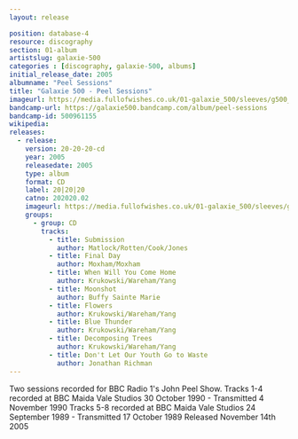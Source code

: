 ```yaml
---
layout: release

position: database-4
resource: discography
section: 01-album
artistslug: galaxie-500
categories : [discography, galaxie-500, albums]
initial_release_date: 2005
albumname: "Peel Sessions"
title: "Galaxie 500 - Peel Sessions"
imageurl: https://media.fullofwishes.co.uk/01-galaxie_500/sleeves/g500_peelsessions.jpg
bandcamp-url: https://galaxie500.bandcamp.com/album/peel-sessions
bandcamp-id: 500961155
wikipedia:
releases:
  - release:
    version: 20-20-20-cd
    year: 2005
    releasedate: 2005
    type: album
    format: CD
    label: 20|20|20
    catno: 202020.02
    imageurl: https://media.fullofwishes.co.uk/01-galaxie_500/sleeves/g500_peelsessions.jpg
    groups:
      - group: CD
        tracks:
          - title: Submission
            author: Matlock/Rotten/Cook/Jones
          - title: Final Day
            author: Moxham/Moxham
          - title: When Will You Come Home
            author: Krukowski/Wareham/Yang
          - title: Moonshot
            author: Buffy Sainte Marie
          - title: Flowers
            author: Krukowski/Wareham/Yang
          - title: Blue Thunder
            author: Krukowski/Wareham/Yang
          - title: Decomposing Trees
            author: Krukowski/Wareham/Yang
          - title: Don't Let Our Youth Go to Waste
            author: Jonathan Richman
---
```

Two sessions recorded for BBC Radio 1's John Peel Show.
Tracks 1-4 recorded at BBC Maida Vale Studios 30 October 1990 - Transmitted 4 November 1990
Tracks 5-8 recorded at BBC Maida Vale Studios 24 September 1989 - Transmitted 17 October 1989
Released November 14th 2005
